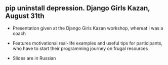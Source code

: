 ## pip uninstall depression. Django Girls Kazan, August 31th

* Presentation given at the Django Girls Kazan workshop, whereat I was a coach  
  
* Features motivational real-life examples and useful tips for participants, who have to start their programming journey on frugal resources
  
* Slides are in Russian